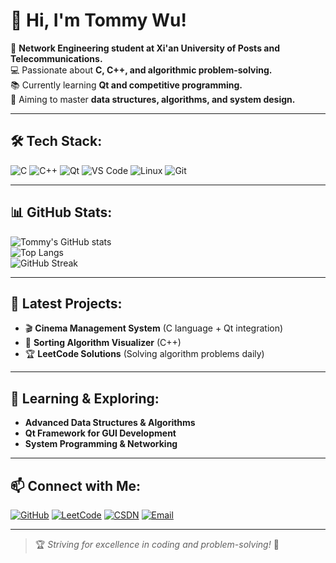 # 👋 Hi, I'm Tommy Wu!

🚀 **Network Engineering student at Xi'an University of Posts and Telecommunications.**  
💻 Passionate about **C, C++, and algorithmic problem-solving.**  
📚 Currently learning **Qt and competitive programming.**  
🎯 Aiming to master **data structures, algorithms, and system design.**  

---

## 🛠 Tech Stack:
![C](https://img.shields.io/badge/-C-00599C?style=flat-square&logo=c)
![C++](https://img.shields.io/badge/-C++-00599C?style=flat-square&logo=cplusplus)
![Qt](https://img.shields.io/badge/-Qt-41CD52?style=flat-square&logo=qt)
![VS Code](https://img.shields.io/badge/-VSCode-007ACC?style=flat-square&logo=visual-studio-code)
![Linux](https://img.shields.io/badge/-Linux-FCC624?style=flat-square&logo=linux)
![Git](https://img.shields.io/badge/-Git-F05032?style=flat-square&logo=git)

---

## 📊 GitHub Stats:
![Tommy's GitHub stats](https://github-readme-stats.vercel.app/api?username=Tommy-MrWu&show_icons=true&theme=tokyonight)  
![Top Langs](https://github-readme-stats.vercel.app/api/top-langs/?username=Tommy-MrWu&layout=compact&theme=tokyonight)  
![GitHub Streak](https://github-readme-streak-stats.herokuapp.com/?user=Tommy-MrWu&theme=radical)  

---

## 🚀 Latest Projects:
- 🎬 **Cinema Management System** (C language + Qt integration)
- 🔢 **Sorting Algorithm Visualizer** (C++)
- 🏆 **LeetCode Solutions** (Solving algorithm problems daily)

---

## 🌱 Learning & Exploring:
- **Advanced Data Structures & Algorithms**
- **Qt Framework for GUI Development**
- **System Programming & Networking**

---

## 📫 Connect with Me:
[![GitHub](https://img.shields.io/badge/-GitHub-181717?style=flat-square&logo=github)](https://github.com/Tommy-MrWu)
[![LeetCode](https://img.shields.io/badge/-LeetCode-FFA116?style=flat-square&logo=leetcode)](https://leetcode.com/)
[![CSDN](https://img.shields.io/badge/-CSDN-DC382D?style=flat-square&logo=csdn)](https://blog.csdn.net/)
[![Email](https://img.shields.io/badge/-Email-D14836?style=flat-square&logo=gmail&logoColor=white)](mailto:your-email@example.com)

---

> 🏆 *Striving for excellence in coding and problem-solving!* 🚀
